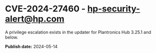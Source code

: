 # CVE-2024-27460 - hp-security-alert@hp.com

A privilege escalation exists in the updater for Plantronics Hub 3.25.1 and below.

**Publish date:** 2024-05-14
